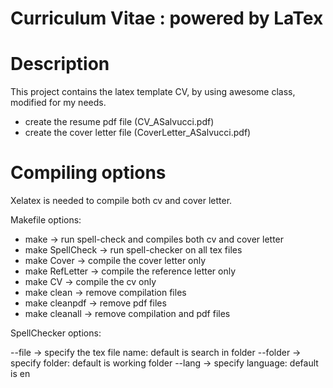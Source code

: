#    Curriculum Vitae : powered by LaTex  #

#    Description   #

This project contains the latex template CV, by using awesome class, modified
for my needs.

   - create the resume pdf file (CV_ASalvucci.pdf)
   - create the cover letter file (CoverLetter_ASalvucci.pdf)

#    Compiling options    #

Xelatex is needed to compile both cv and cover letter.

Makefile options:

   - make            -> run spell-check and compiles both cv and cover letter
   - make SpellCheck -> run spell-checker on all tex files
   - make Cover      -> compile the cover letter only
   - make RefLetter  -> compile the reference letter only
   - make CV         -> compile the cv only
   - make clean      -> remove compilation files
   - make cleanpdf   -> remove pdf files
   - make cleanall   -> remove compilation and pdf files

SpellChecker options:

   --file   -> specify the tex file name: default is search in folder
   --folder -> specify folder: default is working folder
   --lang   -> specify language: default is en
